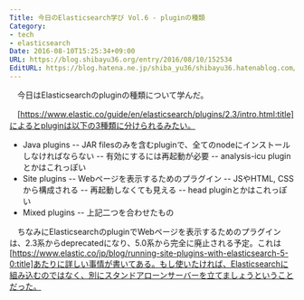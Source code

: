 ```yaml
---
Title: 今日のElasticsearch学び Vol.6 - pluginの種類
Category:
- tech
- elasticsearch
Date: 2016-08-10T15:25:34+09:00
URL: https://blog.shibayu36.org/entry/2016/08/10/152534
EditURL: https://blog.hatena.ne.jp/shiba_yu36/shibayu36.hatenablog.com/atom/entry/10328749687178424846
---
```


　今日はElasticsearchのpluginの種類について学んだ。

　[https://www.elastic.co/guide/en/elasticsearch/plugins/2.3/intro.html:title]によるとpluginは以下の3種類に分けられるみたい。

- Java plugins
-- JAR filesのみを含むpluginで、全てのnodeにインストールしなければならない
-- 有効にするには再起動が必要
-- analysis-icu pluginとかはこれっぽい
- Site plugins
-- Webページを表示するためのプラグイン
-- JSやHTML, CSSから構成される
-- 再起動しなくても見える
-- head pluginとかはこれっぽい
- Mixed plugins
-- 上記二つを合わせたもの

　ちなみにElasticsearchのpluginでWebページを表示するためのプラグインは、2.3系からdeprecatedになり、5.0系から完全に廃止される予定。これは[https://www.elastic.co/jp/blog/running-site-plugins-with-elasticsearch-5-0:title]あたりに詳しい事情が書いてある。もし使いたければ、Elasticsearchに組み込むのではなく、別にスタンドアローンサーバーを立てましょうということだった。

